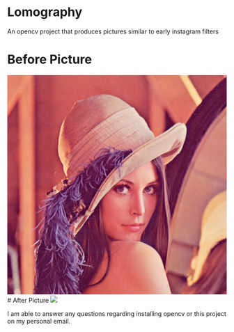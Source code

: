 # Lomography
An opencv project that produces pictures similar to early instagram filters





# Before Picture

<img src="in.png?raw=true" />
# After Picture
<img src="saved.png?raw=true" />


I am able to answer any questions regarding installing opencv or this project on my personal email.

